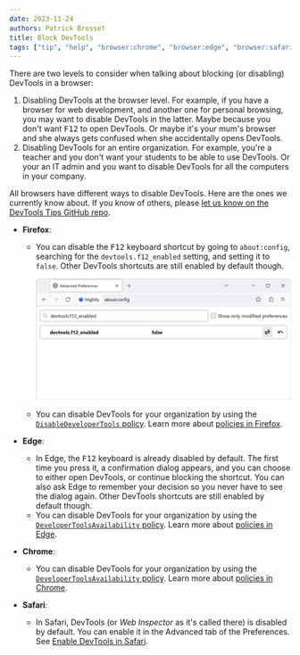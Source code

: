 ```yaml
---
date: 2023-11-24
authors: Patrick Brosset
title: Block DevTools
tags: ["tip", "help", "browser:chrome", "browser:edge", "browser:safari", "browser:firefox"]
---
```

There are two levels to consider when talking about blocking (or disabling) DevTools in a browser:

1. Disabling DevTools at the browser level. For example, if you have a browser for web development, and another one for personal browsing, you may want to disable DevTools in the latter. Maybe because you don't want <kbd>F12</kbd> to open DevTools. Or maybe it's your mum's browser and she always gets confused when she accidentally opens DevTools.
1. Disabling DevTools for an entire organization. For example, you're a teacher and you don't want your students to be able to use DevTools. Or your an IT admin and you want to disable DevTools for all the computers in your company.

All browsers have different ways to disable DevTools. Here are the ones we currently know about. If you know of others, please [let us know on the DevTools Tips GitHub repo](https://github.com/captainbrosset/devtools-tips).

* **Firefox**:

  * You can disable the <kbd>F12</kbd> keyboard shortcut by going to `about:config`, searching for the `devtools.f12_enabled` setting, and setting it to `false`. Other DevTools shortcuts are still enabled by default though.

    ![Disabling F12 in Firefox's about:config page](../../assets/img/block-devtools.png)

  * You can disable DevTools for your organization by using the [`DisableDeveloperTools` policy](https://mozilla.github.io/policy-templates/#disabledevelopertools). Learn more about [policies in Firefox](https://support.mozilla.org/products/firefox-enterprise/policies-customization-enterprise/policies-overview-enterprise).

* **Edge**:

  * In Edge, the <kbd>F12</kbd> keyboard is already disabled by default. The first time you press it, a confirmation dialog appears, and you can choose to either open DevTools, or continue blocking the shortcut. You can also ask Edge to remember your decision so you never have to see the dialog again. Other DevTools shortcuts are still enabled by default though.
  * You can disable DevTools for your organization by using the [`DeveloperToolsAvailability` policy](https://learn.microsoft.com/deployedge/microsoft-edge-policies#developertoolsavailability). Learn more about [policies in Edge](https://learn.microsoft.com/deployedge/microsoft-edge-policies).

* **Chrome**:

  * You can disable DevTools for your organization by using the [`DeveloperToolsAvailability` policy](https://chromeenterprise.google/policies/#DeveloperToolsAvailability). Learn more about [policies in Chrome](https://chromeenterprise.google/policies/).

* **Safari**:

  * In Safari, DevTools (or _Web Inspector_ as it's called there) is disabled by default. You can enable it in the Advanced tab of the Preferences. See [Enable DevTools in Safari](./enable-safari-devtools.md).
